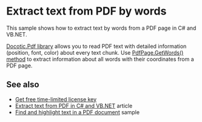 # Extract text from PDF by words
This sample shows how to extract text by words from a PDF page in C# and VB.NET.

[Docotic.Pdf library](https://bitmiracle.com/pdf-library/) allows you to read PDF text with detailed information (position, font, color) about every text chunk. Use [PdfPage.GetWords() method](https://bitmiracle.com/pdf-library/help/pdfpage.getwords.html) to extract information about all words with their coordinates from a PDF page.

## See also
* [Get free time-limited license key](https://bitmiracle.com/pdf-library/download-pdf-library.aspx)
* [Extract text from PDF in C# and VB.NET](https://bitmiracle.com/blog/extract-text-from-pdf-in-net) article
* [Find and highlight text in a PDF document](/Samples/Text/FindAndHighlightText) sample